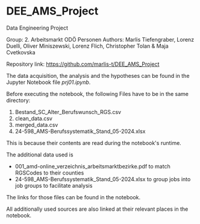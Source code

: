 # DEE_AMS_Project
 Data Engineering Project

Group: 2. Arbeitsmarkt ODÖ Personen
Authors: Marlis Tiefengraber, Lorenz Duelli, Oliver Miniszewski, Lorenz Flich, Christopher Tolan & Maja Cvetkovska

Repository link: https://github.com/marlis-t/DEE_AMS_Project

The data acquisition, the analysis and the hypotheses can be found in the Jupyter Notebook file *prj01.ipynb*.

Before executing the notebook, the following Files have to be in the same directory:
1. Bestand_SC_Alter_Berufswunsch_RGS.csv
2. clean_data.csv
3. merged_data.csv
4. 24-598_AMS-Berufssystematik_Stand_05-2024.xlsx

This is because their contents are read during the notebook's runtime.


The additional data used is
- 001_amd-online_verzeichnis_arbeitsmarktbezirke.pdf to match RGSCodes to their counties
- 24-598_AMS-Berufssystematik_Stand_05-2024.xlsx to group jobs into job groups to facilitate analysis

The links for those files can be found in the notebook.

All additionally used sources are also linked at their relevant places in the notebook.